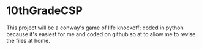 # 10thGradeCSP

This project will be a conway's game of life knockoff; coded in python because it's easiest for me and coded on github so at to allow me to revise the files at home.
